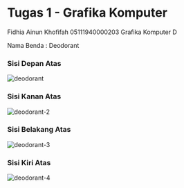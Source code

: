 # Tugas 1 - Grafika Komputer
Fidhia Ainun Khofifah
05111940000203
Grafika Komputer D

Nama Benda : Deodorant
### Sisi Depan Atas
![deodorant](https://user-images.githubusercontent.com/90237196/133873211-52a05745-8c01-4579-abca-5ff4ccbba817.jpeg)
### Sisi Kanan Atas
![deodorant-2](https://user-images.githubusercontent.com/90237196/133873212-1a151aa2-34e0-40ee-85d2-cf1130f8e7d2.jpeg)
### Sisi Belakang Atas
![deodorant-3](https://user-images.githubusercontent.com/90237196/133873214-17c3cde0-c51b-465f-b475-95cfd96c1b28.jpeg)
### Sisi Kiri Atas
![deodorant-4](https://user-images.githubusercontent.com/90237196/133873217-6d3028e3-bf23-4e76-8e41-99d96e5c2023.jpeg)
